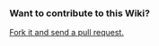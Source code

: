 ### Want to contribute to this Wiki?

[Fork it and send a pull request.](https://github.com/calcitem/Sanmill-wiki)